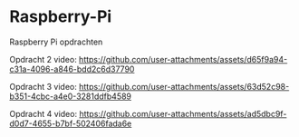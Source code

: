 # Raspberry-Pi
Raspberry Pi opdrachten 

Opdracht 2 video:
https://github.com/user-attachments/assets/d65f9a94-c31a-4096-a846-bdd2c6d37790

Opdracht 3 video:
https://github.com/user-attachments/assets/63d52c98-b351-4cbc-a4e0-3281ddfb4589

Opdracht 4 video:
https://github.com/user-attachments/assets/ad5dbc9f-d0d7-4655-b7bf-502406fada6e

